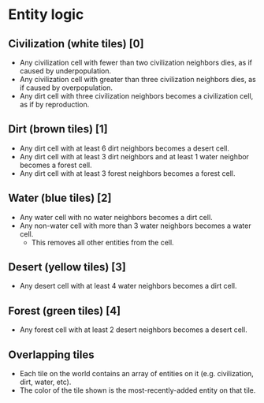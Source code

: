 # Entity logic

## Civilization (white tiles) [0]
- Any civilization cell with fewer than two civilization neighbors dies, as if caused by underpopulation.
- Any civilization cell with greater than three civilization neighbors dies, as if caused by overpopulation.
- Any dirt cell with three civilization neighbors becomes a civilization cell, as if by reproduction.

## Dirt (brown tiles) [1]
- Any dirt cell with at least 6 dirt neighbors becomes a desert cell.
- Any dirt cell with at least 3 dirt neighbors and at least 1 water neighbor becomes a forest cell.
- Any dirt cell with at least 3 forest neighbors becomes a forest cell.

## Water (blue tiles) [2]
- Any water cell with no water neighbors becomes a dirt cell.
- Any non-water cell with more than 3 water neighbors becomes a water cell.
  - This removes all other entities from the cell.

## Desert (yellow tiles) [3]
- Any desert cell with at least 4 water neighbors becomes a dirt cell.

## Forest (green tiles) [4]
- Any forest cell with at least 2 desert neighbors becomes a desert cell.

## Overlapping tiles
- Each tile on the world contains an array of entities on it (e.g. civilization, dirt, water, etc).
- The color of the tile shown is the most-recently-added entity on that tile.
